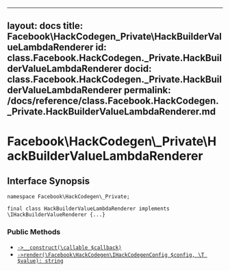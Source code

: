 
***

layout: docs
title: Facebook\\HackCodegen\_Private\\HackBuilderValueLambdaRenderer
id: class.Facebook.HackCodegen._Private.HackBuilderValueLambdaRenderer
docid: class.Facebook.HackCodegen._Private.HackBuilderValueLambdaRenderer
permalink: /docs/reference/class.Facebook.HackCodegen._Private.HackBuilderValueLambdaRenderer.md
---







# Facebook\\HackCodegen\\_Private\\HackBuilderValueLambdaRenderer




## Interface Synopsis




``` Hack
namespace Facebook\HackCodegen\_Private;

final class HackBuilderValueLambdaRenderer implements \IHackBuilderValueRenderer {...}
```




### Public Methods




+ [` ->__construct(\callable $callback) `](<class.Facebook.HackCodegen._Private.HackBuilderValueLambdaRenderer.__construct.md>)
+ [` ->render(\Facebook\HackCodegen\IHackCodegenConfig $config, \T $value): string `](<class.Facebook.HackCodegen._Private.HackBuilderValueLambdaRenderer.render.md>)